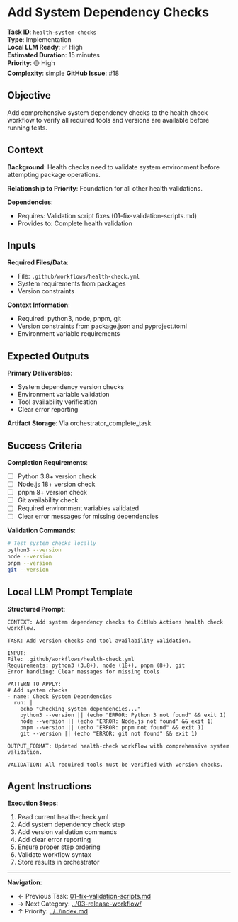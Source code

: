 # Add System Dependency Checks

**Task ID**: `health-system-checks`  
**Type**: Implementation  
**Local LLM Ready**: ✅ High  
**Estimated Duration**: 15 minutes  
**Priority**: 🟡 High  
**Complexity**: simple
**GitHub Issue**: #18

## Objective

Add comprehensive system dependency checks to the health check workflow to verify all required tools and versions are available before running tests.

## Context

**Background**: Health checks need to validate system environment before attempting package operations.

**Relationship to Priority**: Foundation for all other health validations.

**Dependencies**:
- Requires: Validation script fixes (01-fix-validation-scripts.md)
- Provides to: Complete health validation

## Inputs

**Required Files/Data**:
- File: `.github/workflows/health-check.yml`
- System requirements from packages
- Version constraints

**Context Information**:
- Required: python3, node, pnpm, git
- Version constraints from package.json and pyproject.toml
- Environment variable requirements

## Expected Outputs

**Primary Deliverables**:
- System dependency version checks
- Environment variable validation
- Tool availability verification
- Clear error reporting

**Artifact Storage**: Via orchestrator_complete_task

## Success Criteria

**Completion Requirements**:
- [ ] Python 3.8+ version check
- [ ] Node.js 18+ version check  
- [ ] pnpm 8+ version check
- [ ] Git availability check
- [ ] Required environment variables validated
- [ ] Clear error messages for missing dependencies

**Validation Commands**:
```bash
# Test system checks locally
python3 --version
node --version
pnpm --version
git --version
```

## Local LLM Prompt Template

**Structured Prompt**:
```text
CONTEXT: Add system dependency checks to GitHub Actions health check workflow.

TASK: Add version checks and tool availability validation.

INPUT: 
File: .github/workflows/health-check.yml
Requirements: python3 (3.8+), node (18+), pnpm (8+), git
Error handling: Clear messages for missing tools

PATTERN TO APPLY:
# Add system checks
- name: Check System Dependencies
  run: |
    echo "Checking system dependencies..."
    python3 --version || (echo "ERROR: Python 3 not found" && exit 1)
    node --version || (echo "ERROR: Node.js not found" && exit 1)
    pnpm --version || (echo "ERROR: pnpm not found" && exit 1)
    git --version || (echo "ERROR: git not found" && exit 1)

OUTPUT_FORMAT: Updated health-check workflow with comprehensive system validation.

VALIDATION: All required tools must be verified with version checks.
```

## Agent Instructions

**Execution Steps**:
1. Read current health-check.yml
2. Add system dependency check step
3. Add version validation commands
4. Add clear error reporting
5. Ensure proper step ordering
6. Validate workflow syntax
7. Store results in orchestrator

---

**Navigation**:
- ← Previous Task: [01-fix-validation-scripts.md](01-fix-validation-scripts.md)
- → Next Category: [../03-release-workflow/](../03-release-workflow/)
- ↑ Priority: [../../index.md](../../index.md)